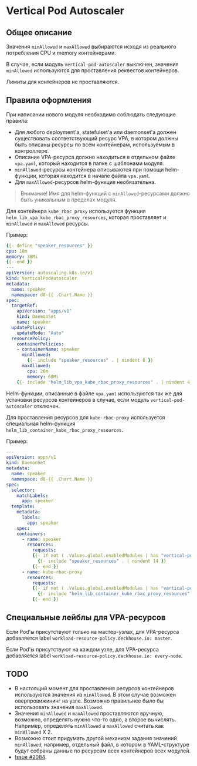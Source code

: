 # Vertical Pod Autoscaler

## Общее описание

Значения `minAllowed` и `maxAllowed` выбираются исходя из реального потребления CPU и memory контейнерами.

В случае, если модуль `vertical-pod-autoscaler` выключен, значения `minAllowed` используются для проставления реквестов контейнеров.

Лимиты для контейнеров не проставляются.

## Правила оформления

При написании нового модуля необходимо соблюдать следующие правила:

* Для любого deployment'а, statefulset'а или daemonset'а должен существовать соответствующий ресурс VPA, в котором должны быть описаны ресурсы по всем контейнерам, используемым в контроллере.  
* Описание VPA-ресурса должно находиться в отдельном файле `vpa.yaml`, который находится в папке с шаблонами модуля.
* `minAllowed`-ресурсы контейнера описываются при помощи helm-функции, которая находится в начале файла `vpa.yaml`.
* Для `maxAllowed`-ресурсов helm-функция необязательна.

> Внимание! Имя для helm-функций с `minAllowed`-ресурсами должно быть уникальным в пределах модуля.

Для контейнера `kube_rbac_proxy` используется функция `helm_lib_vpa_kube_rbac_proxy_resources`, которая проставляет и `minAllowed` и `maxAllowed` ресурсы.

Пример:

```yaml
{{- define "speaker_resources" }}
cpu: 10m
memory: 30Mi
{{- end }}
---
apiVersion: autoscaling.k8s.io/v1
kind: VerticalPodAutoscaler
metadata:
  name: speaker
  namespace: d8-{{ .Chart.Name }}
spec:
  targetRef:
    apiVersion: "apps/v1"
    kind: DaemonSet
    name: speaker
  updatePolicy:
    updateMode: "Auto"
  resourcePolicy:
    containerPolicies:
    - containerName: speaker
      minAllowed:
        {{- include "speaker_resources" . | nindent 8 }}
      maxAllowed:
        cpu: 20m
        memory: 60Mi
    {{- include "helm_lib_vpa_kube_rbac_proxy_resources" . | nindent 4 }}
```

Helm-функции, описанные в файле `vpa.yaml` используются так же для установки ресурсов контейнеров в случае, если модуль `vertical-pod-autoscaler` отключен.

Для проставления ресурсов для `kube-rbac-proxy` используется специальная helm-функция `helm_lib_container_kube_rbac_proxy_resources`.

Пример:

```yaml
---
apiVersion: apps/v1
kind: DaemonSet
metadata:
  name: speaker
  namespace: d8-{{ .Chart.Name }}
spec:
  selector:
    matchLabels:
      app: speaker
  template:
    metadata:
      labels:
        app: speaker
    spec: 
    containers:
      - name: speaker
        resources:
          requests:
          {{- if not ( .Values.global.enabledModules | has "vertical-pod-autoscaler") }}
            {{- include "speaker_resources" . | nindent 14 }}
          {{- end }}
      - name: kube-rbac-proxy
        resources:
          requests:
          {{- if not ( .Values.global.enabledModules | has "vertical-pod-autoscaler") }}
            {{- include "helm_lib_container_kube_rbac_proxy_resources" . | nindent 12 }}
          {{- end }}
```

## Специальные лейблы для VPA-ресурсов

Если Pod'ы присутствуют только на мастер-узлах, для VPA-ресурса добавляется label `workload-resource-policy.deckhouse.io: master`.

Если Pod'ы присутствуют на каждом узле, для VPA-ресурса добавляется label `workload-resource-policy.deckhouse.io: every-node`.

## TODO

* В настоящий момент для проставления ресурсов контейнеров используются значения из `minAllowed`. В этом случае возможен оверпровижининг на узле. Возможно правильнее было бы использовать значения `maxAllowed`.
* Значения `minAllowed` и `maxAllowed` проставляются вручную, возможно, определять нужно что-то одно, а второе вычислять. Например, определять `minAllowed` а `maxAllowed` считать как `minAllowed` X 2.
* Возможно стоит придумать другой механизм задания значений `minAllowed`, например, отдельный файл, в котором в YAML-структуре будут собраны данные по ресурсам всех контейнеров всех модулей.
* [Issue #2084](https://github.com/deckhouse/deckhouse/issues/2084).
